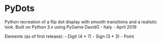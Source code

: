 # PyDots


  Python recreation of a flip dot display with smooth transitions and a realistic look.
  Built on Python 3.x using PyGame
  DavidG - Italy - April 2019

  Elements (as of first release):
    - Digit (4 * 7)
    - Sign (3 * 3)
    - Point


